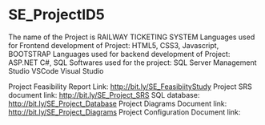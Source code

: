 # SE_ProjectID5
The name of the Project is RAILWAY TICKETING SYSTEM
Languages used for Frontend development of Project: HTML5, CSS3, Javascript, BOOTSTRAP
Languages used for backend development of Project: ASP.NET C#, SQL
Softwares used for the project: 
SQL Server Management Studio
VSCode
Visual Studio

Project Feasibility Report Link: http://bit.ly/SE_FeasibiityStudy
Project SRS document link: http://bit.ly/SE_Project_SRS
SQL database: http://bit.ly/SE_Project_Database
Project Diagrams Document link: http://bit.ly/SE_Project_Diagrams
Project Configuration Document link: 
